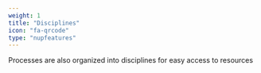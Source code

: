 ```yaml
---
weight: 1
title: "Disciplines"
icon: "fa-qrcode"
type: "nupfeatures"
---
```

Processes are also organized into disciplines for easy access to resources